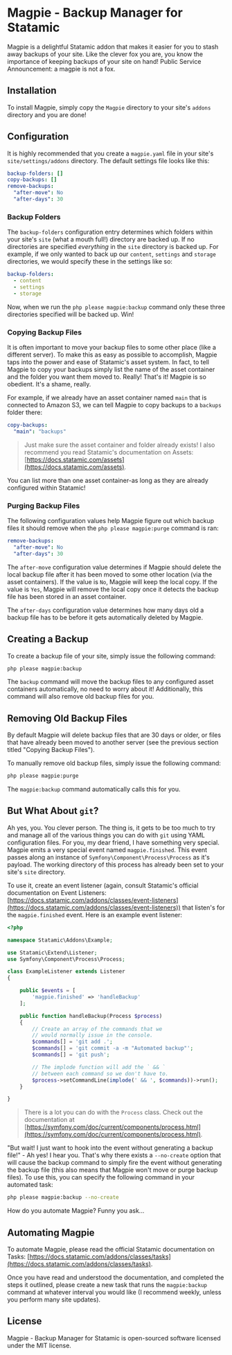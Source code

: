 # Magpie - Backup Manager for Statamic

Magpie is a delightful Statamic addon that makes it easier for you to stash away backups of your site. Like the clever fox you are, you know the importance of keeping backups of your site on hand! Public Service Announcement: a magpie is not a fox.

## Installation

To install Magpie, simply copy the `Magpie` directory to your site's `addons` directory and you are done!

## Configuration

It is highly recommended that you create a `magpie.yaml` file in your site's `site/settings/addons` directory. The default settings file looks like this:

```yaml
backup-folders: []
copy-backups: []
remove-backups:
  "after-move": No
  "after-days": 30
```

### Backup Folders

The `backup-folders` configuration entry determines which folders within your site's `site` (what a mouth full!) directory are backed up. If no directories are specified *everything* in the `site` directory is backed up. For example, if we only wanted to back up our `content`, `settings` and `storage` directories, we would specify these in the settings like so:

```yaml
backup-folders:
  - content
  - settings
  - storage
```

Now, when we run the `php please magpie:backup` command only these three directories specified will be backed up. Win!

### Copying Backup Files

It is often important to move your backup files to some other place (like a different server). To make this as easy as possible to accomplish, Magpie taps into the power and ease of Statamic's asset system. In fact, to tell Magpie to copy your backups simply list the name of the asset container and the folder you want them moved to. Really! That's it! Magpie is so obedient. It's a shame, really.

For example, if we already have an asset container named `main` that is connected to Amazon S3, we can tell Magpie to copy backups to a `backups` folder there:

```yaml
copy-backups:
  "main": "backups"
```

> Just make sure the asset container and folder already exists! I also recommend you read Statamic's documentation on Assets: [https://docs.statamic.com/assets](https://docs.statamic.com/assets).

You can list more than one asset container-as long as they are already configured within Statamic!

### Purging Backup Files

The following configuration values help Magpie figure out which backup files it should remove when the `php please magpie:purge` command is ran:

```yaml
remove-backups:
  "after-move": No
  "after-days": 30
```

The `after-move` configuration value determines if Magpie should delete the local backup file after it has been moved to some other location (via the asset containers). If the value is `No`, Magpie will keep the local copy. If the value is `Yes`, Magpie will remove the local copy once it detects the backup file has been stored in an asset container.

The `after-days` configuration value determines how many days old a backup file has to be before it gets automatically deleted by Magpie.

## Creating a Backup

To create a backup file of your site, simply issue the following command:

```bash
php please magpie:backup
```

The `backup` command will move the backup files to any configured asset containers automatically, no need to worry about it! Additionally, this command will also remove old backup files for you.

## Removing Old Backup Files

By default Magpie will delete backup files that are 30 days or older, or files that have already been moved to another server (see the previous section titled "Copying Backup Files").

To manually remove old backup files, simply issue the following command:

```bash
php please magpie:purge
```

The `magpie:backup` command automatically calls this for you.

## But What About `git`?

Ah yes, you. You clever person. The thing is, it gets to be too much to try and manage all of the various things you can do with `git` using YAML configuration files. For you, my dear friend, I have something very special. Magpie emits a very special event named `magpie.finished`. This event passes along an instance of `Symfony\Component\Process\Process` as it's payload. The working directory of this process has already been set to your site's `site` directory.

To use it, create an event listener (again, consult Statamic's official documentation on Event Listeners: [https://docs.statamic.com/addons/classes/event-listeners](https://docs.statamic.com/addons/classes/event-listeners)) that listen's for the `magpie.finished` event. Here is an example event listener:

```php
<?php

namespace Statamic\Addons\Example;

use Statamic\Extend\Listener;
use Symfony\Component\Process\Process;

class ExampleListener extends Listener
{

    public $events = [
        'magpie.finished' => 'handleBackup'
    ];

    public function handleBackup(Process $process)
    {
        // Create an array of the commands that we
        // would normally issue in the console.
        $commands[] = 'git add .';
        $commands[] = 'git commit -a -m "Automated backup"';
        $commands[] = 'git push';

        // The implode function will add the ` && `
        // between each command so we don't have to.
        $process->setCommandLine(implode(' && ', $commands))->run();
    }

}
```

> There is a lot you can do with the `Process` class. Check out the documentation at [https://symfony.com/doc/current/components/process.html](https://symfony.com/doc/current/components/process.html).

"But wait! I just want to hook into the event without generating a backup file!" - Ah yes! I hear you. That's why there exists a `--no-create` option that will cause the backup command to simply fire the event without generating the backup file (this also means that Magpie won't move or purge backup files). To use this, you can specify the following command in your automated task:

```bash
php please magpie:backup --no-create
```

How do you automate Magpie? Funny you ask...

## Automating Magpie

To automate Magpie, please read the official Statamic documentation on Tasks: [https://docs.statamic.com/addons/classes/tasks](https://docs.statamic.com/addons/classes/tasks).

Once you have read and understood the documentation, and completed the steps it outlined, please create a new task that runs the `magpie:backup` command at whatever interval you would like (I recommend weekly, unless you perform many site updates).

## License

Magpie - Backup Manager for Statamic is open-sourced software licensed under the MIT license.
